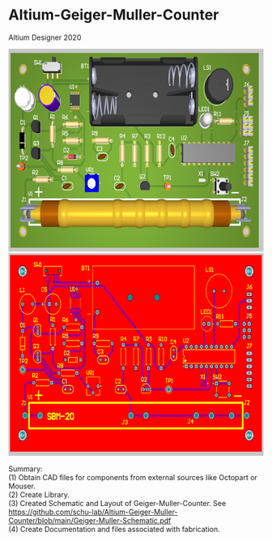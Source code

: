# Altium-Geiger-Muller-Counter
Altium Designer 2020

<p align="center">
  <img src=https://github.com/schu-lab/Altium-Geiger-Muller-Counter/blob/main/3D-GM-Counter.PNG | height="400" />
  <img src=https://github.com/schu-lab/Altium-Geiger-Muller-Counter/blob/main/PCB-GM-Counter.PNG | height="400" />
</p>

Summary:<br />
(1) Obtain CAD files for components from external sources like Octopart or Mouser.<br />
(2) Create Library.<br />
(3) Created Schematic and Layout of Geiger-Muller-Counter. See https://github.com/schu-lab/Altium-Geiger-Muller-Counter/blob/main/Geiger-Muller-Schematic.pdf <br />
(4) Create Documentation and files associated with fabrication.<br />
